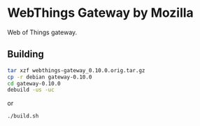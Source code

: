 # WebThings Gateway by Mozilla

Web of Things gateway.

## Building

```sh
tar xzf webthings-gateway_0.10.0.orig.tar.gz
cp -r debian gateway-0.10.0
cd gateway-0.10.0
debuild -us -uc
```
or
```sh
./build.sh
```
